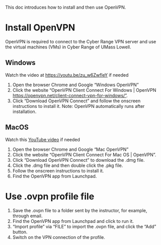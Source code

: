 This doc introduces how to install and then use OpenVPN.

# Install OpenVPN
OpenVPN is required to connect to the Cyber Range VPN server and use the virtual machines (VMs) in Cyber Range of UMass Lowell.

## Windows

Watch the video at https://youtu.be/zu_w6ZwfIeY if needed

1. Open the browser Chrome and Google “Windows OpenVPN” 
2. Click the website “OpenVPN Client Connect For Windows | OpenVPN https://openvpn.net/client-connect-vpn-for-windows/”.
3. Click “Download OpenVPN Connect” and follow the onscreen instructions to install it.
Note: OpenVPN automatically runs after installation. 

## MacOS

Watch this [YouTube video](https://youtu.be/6_bjBZ8LgM4) if needed

1. Open the browser Chrome and Google “Mac OpenVPN” 
2. Click the website “OpenVPN Client Connect For Mac OS | OpenVPN”.
3. Click “Download OpenVPN Connect” to download the .dmg file.
4. Click the .dmg file and then double click the .pkg file.
5. Follow the onscreen instructions to install it.
6. Find the OpenVPN app from Launchpad.

# Use .ovpn profile file
1. Save the .ovpn file to a folder sent by the instructor, for example, through email.
2. Find the OpenVPN app from Launchpad and click to run it.
3. “Import profile” via “FILE” to import the .ovpn file, and click the “Add” button.
4. Switch on the VPN connection of the profile.

